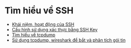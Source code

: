 # Tìm hiều về SSH  
- [Khái niệm, hoạt động của SSH](ssh.md)  
- [Cấu hình sử dụng xác thực bằng SSH Key](ssh_pass.md)  
- [Tìm hiểu về tcpdump](tcpdump.md)
- [Sử dụng tcpdump, wireshark để bắt và phân tích gói tin](wireshark.md)  